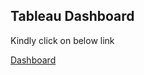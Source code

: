 ## Tableau Dashboard

Kindly click on below link 

[Dashboard](https://public.tableau.com/app/profile/ashutosh.pathak8750/viz/GoogleDataAnalytics-CyclisticBikeShare/Dashboard1)
